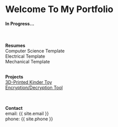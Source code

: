 # Welcome To My Portfolio

#### In Progress...
<br> <br>
**Resumes** <br>
Computer Science Template <br>
Electrical Template <br>
Mechanical Template 
<br> <br>

**Projects** <br>
[3D-Printed Kinder Toy](https://githerdone17.github.io/kobes-portfolio/Projects/Project1) <br>
[Encryption/Decryption Tool](https://githerdone17.github.io/kobes-portfolio/Projects/Project2) <br>
[](https://githerdone17.github.io/kobes-portfolio/Projects/Project3)
<br> <br>


**Contact** <br> 
email: {{ site.email }} <br>
phone: {{ site.phone }}

